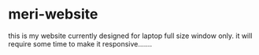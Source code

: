 # meri-website
this is my website currently designed for laptop full size window only.
it will require some time to make it responsive.......
